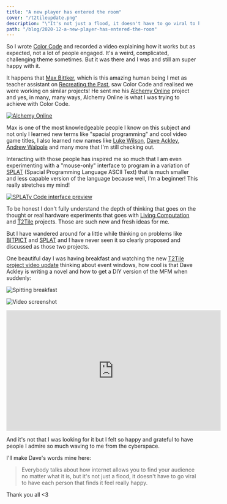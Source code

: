 ```yaml
---
title: "A new player has entered the room"
cover: "/t2tileupdate.png"
description: "\"It's not just a flood, it doesn't have to go viral to have each person that finds it feel really happy.\""
path: "/blog/2020-12-a-new-player-has-entered-the-room"
---
```


So I wrote [Color Code](http://www.murilopolese.com/blog/2020-11-color-code) and recorded a video explaining how it works but as expected, not a lot of people engaged. It's a weird, complicated, challenging theme sometimes. But it was there and I was and still am super happy with it.

It happens that [Max Bittker](https://maxbittker.com/), which is this amazing human being I met as teacher assistant on [Recreating the Past](http://www.murilopolese.com/blog/2020-07-school-for-poetic-computation), saw Color Code and realised we were working on similar projects! He sent me his [Alchemy Online](https://maxbittker.github.io/alchemy-online/) project and yes, in many, many ways, Alchemy Online is what I was trying to achieve with Color Code.

[![Alchemy Online](./alchemyonline.jpg)](https://maxbittker.github.io/alchemy-online/)

Max is one of the most knowledgeable people I know on this subject and not only I learned new terms like "spacial programming" and cool video game titles, I also learned new names like [Luke Wilson](https://www.instagram.com/todepond/), [Dave Ackley](https://www.cs.unm.edu/~ackley/), [Andrew Walpole](https://andrewwalpole.com/) and many more that I'm still checking out.

Interacting with those people has inspired me so much that I am even experimenting with a "mouse-only" interface to program in a variation of [SPLAT](https://github.com/DaveAckley/SPLAT) (Spacial Programming Language ASCII Text) that is much smaller and less capable version of the language because well, I'm a beginner! This really stretches my mind!

[![SPLATy Code interface preview](./splatypreview.png)](http://splatcode.bananabanana.me/)

To be honest I don't fully understand the depth of thinking that goes on the thought or real hardware experiments that goes with [Living Computation](https://www.livingcomputation.org/) and [T2Tile](https://t2tile.org/) projects. Those are such new and fresh ideas for me.

But I have wandered around for a little while thinking on problems like [BITPICT](https://www-ui.is.s.u-tokyo.ac.jp/~takeo/course/2006/media/papers/bitpict_chi91.pdf) and [SPLAT](https://github.com/DaveAckley/SPLAT) and I have never seen it so clearly proposed and discussed as those two projects.

One beautiful day I was having breakfast and watching the new [T2Tile project video update](https://www.youtube.com/channel/UC1M91QuLZfCzHjBMEKvIc-A) thinking about event windows, how cool is that Dave Ackley is writing a novel and how to get a DIY version of the MFM when suddenly:

![Spitting breakfast](./spittingbreakfast.png)

![Video screenshot](./t2tileupdate.png)

<iframe width="560" height="315" src="https://www.youtube-nocookie.com/embed/qCPjFsFxiuA" frameborder="0" allow="accelerometer; autoplay; clipboard-write; encrypted-media; gyroscope; picture-in-picture" allowfullscreen></iframe>

And it's not that I was looking for it but I felt so happy and grateful to have people I admire so much waving to me from the cyberspace.

I'll make Dave's words mine here:

> Everybody talks about how internet allows you to find your audience no matter what it is, but it's not just a flood, it doesn't have to go viral to have each person that finds it feel really happy.

Thank you all <3
